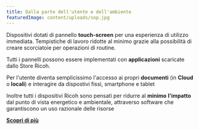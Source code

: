 ```yaml
---
title: Dalla parte dell'utente e dell'ambiente
featuredImage: content/uploads/sop.jpg
---
```

Dispositivi dotati di pannello **touch-screen** per una esperienza di utilizzo immediata. Tempistiche di lavoro ridotte al minimo grazie alla possibilità di creare scorciatoie per operazioni di routine.

Tutti i pannelli possono essere implementati con **applicazioni** scaricate dallo Store Ricoh. 

Per l'utente diventa semplicissimo l'accesso ai propri **documenti** (in **Cloud** o **locali**) e interagire da dispostivi fissi, smartphone e tablet

Inoltre tutti i dispositivi Ricoh sono pensati per ridurre al **minimo** **l'impatto** dal punto di vista energetico e ambientale, attraverso software che garantiscono un uso razionale delle risorse

**[Scopri di più](https://www.youtube.com/watch?v=56Io4Z6zasE&t=1s&ab_channel=RICOHItalia)**
